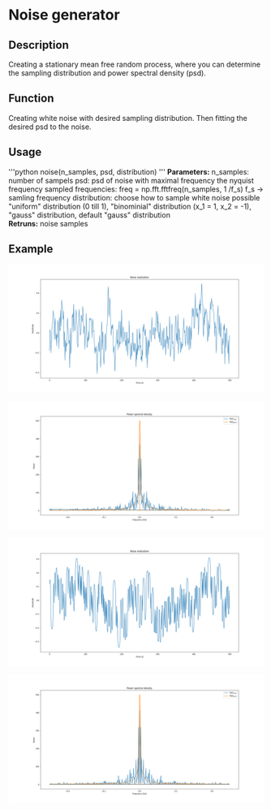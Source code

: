 # Noise generator

## Description
Creating a stationary mean free random process, where you can determine the sampling distribution and power spectral density (psd).

## Function
Creating white noise with desired sampling distribution. Then fitting the desired psd to the noise.

## Usage
'''python
noise(n_samples, psd, distribution)
'''
  **Parameters:**
    n_samples:    number of sampels 
    psd:          psd of noise with maximal frequency the nyquist frequency
                  sampled frequencies: freq = np.fft.fftfreq(n_samples, 1 /f_s)
                  f_s -> samling frequency
    distribution: choose how to sample white noise
                  possible "uniform" distribution (0 till 1), 
                  "binominial" distribution (x_1 = 1, x_2 = -1),
                  "gauss" distribution, default "gauss" distribution   
  **Retruns:**
                  noise samples

## Example


![gauss_1](images/gauss_1_f_real.png)

![gauss_2](images/gauss_1_f.png)

![binominal_1](images/binominal_1_f_real.png)


![binominal_1](images/binominal_1_f.png)
